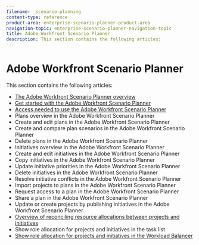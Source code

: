 ```yaml
---
filename: _scenario-planning
content-type: reference
product-area: enterprise-scenario-planner-product-area
navigation-topic: enterprise-scenario-planner-navigation-topic
title: Adobe Workfront Scenario Planner
description: This section contains the following articles:
---
```


# Adobe Workfront Scenario Planner

This section contains the following articles:

* [The Adobe Workfront Scenario Planner overview](../scenario-planner/scenario-planner-overview.md) 
* [Get started with the Adobe Workfront Scenario Planner](../scenario-planner/get-started-with-scenario-planning.md) 
* [Access needed to use the Adobe Workfront Scenario Planner](../scenario-planner/access-needed-to-use-sp.md) 
* Plans overview in the Adobe Workfront Scenario Planner
* Create and edit plans in the Adobe Workfront Scenario Planner
* Create and compare plan scenarios in the Adobe Workfront Scenario Planner
* Delete plans in the Adobe Workfront Scenario Planner
* Initiatives overview in the Adobe Workfront Scenario Planner
* Create and edit initiatives in the Adobe Workfront Scenario Planner
* Copy initiatives in the Adobe Workfront Scenario Planner
* Update initiative priorities in the Adobe Workfront Scenario Planner
* Delete initiatives in the Adobe Workfront Scenario Planner
* Resolve initiative conflicts in the Adobe Workfront Scenario Planner
* Import projects to plans in the Adobe Workfront Scenario Planner
* Request access to a plan in the Adobe Workfront Scenario Planner
* Share a plan in the Adobe Workfront Scenario Planner
* Update or create projects by publishing initiatives in the Adobe Workfront Scenario Planner
* [Overview of reconciling resource allocations between projects and initiatives](../scenario-planner/overview-reconcile-allocations-between-projects-initiatives.md) 
* Show role allocation for projects and initiatives in the task list
* [Show role allocation for projects and initiatives in the Workload Balancer](../scenario-planner/show-role-allocation-workload-balancer.md)

&nbsp;
